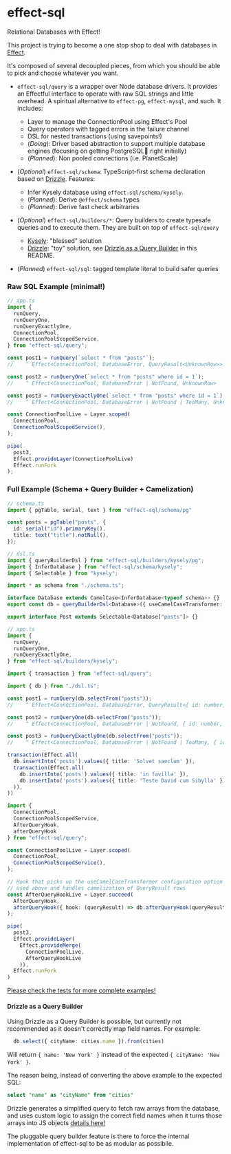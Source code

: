 # effect-sql

Relational Databases with Effect!

This project is trying to become a one stop shop to deal with databases in [Effect](https://github.com/Effect-TS).

It's composed of several decoupled pieces, from which you should be able to pick and choose whatever you want.

  - `effect-sql/query` is a wrapper over Node database drivers. It provides an Effectful interface to operate with raw SQL strings and little overhead. A spiritual alternative to `effect-pg`, `effect-mysql`, and such. It includes:
    - Layer to manage the ConnectionPool using Effect's Pool
    - Query operators with tagged errors in the failure channel
    - DSL for nested transactions (using savepoints!)
    - (*Doing*): Driver based abstraction to support multiple database engines (focusing on getting PostgreSQL🐘 right initially)
    - (*Planned*): Non pooled connections (i.e. PlanetScale)

  - (*Optional*) `effect-sql/schema`: TypeScript-first schema declaration based on [Drizzle](https://github.com/drizzle-team/drizzle-orm). Features:
    - Infer Kysely database using `effect-sql/schema/kysely`.
    - (*Planned*): Derive `@effect/schema` types
    - (*Planned*): Derive fast check arbitraries

  - (*Optional*) `effect-sql/builders/*`: Query builders to create typesafe queries and to execute them. They are built on top of `effect-sql/query`
    - [Kysely](https://github.com/kysely-org/kysely): "blessed" solution
    - [Drizzle](https://github.com/drizzle-team/drizzle-orm): "toy" solution, see [Drizzle as a Query Builder](#drizzle-as-a-query-builder) in this README.

  - (*Planned*) `effect-sql/sql`: tagged template literal to build safer queries

### Raw SQL Example (minimal!)
```typescript
// app.ts
import {
  runQuery,
  runQueryOne,
  runQueryExactlyOne,
  ConnectionPool,
  ConnectionPoolScopedService,
} from "effect-sql/query";

const post1 = runQuery(`select * from "posts"`);
//    ^ Effect<ConnectionPool, DatabaseError, QueryResult<UnknownRow>>

const post2 = runQueryOne(`select * from "posts" where id = 1`);
//    ^ Effect<ConnectionPool, DatabaseError | NotFound, UnknownRow>

const post3 = runQueryExactlyOne(`select * from "posts" where id = 1`);
//    ^ Effect<ConnectionPool, DatabaseError | NotFound | TooMany, UnknownRow>

const ConnectionPoolLive = Layer.scoped(
  ConnectionPool,
  ConnectionPoolScopedService(),
);

pipe(
  post3,
  Effect.provideLayer(ConnectionPoolLive)
  Effect.runFork
);
```

### Full Example (Schema + Query Builder + Camelization)

```typescript
// schema.ts
import { pgTable, serial, text } from "effect-sql/schema/pg"

const posts = pgTable("posts", {
  id: serial("id").primaryKey(),
  title: text("title").notNull(),
});
```

```typescript
// dsl.ts
import { queryBuilderDsl } from "effect-sql/builders/kysely/pg";
import { InferDatabase } from "effect-sql/schema/kysely";
import { Selectable } from "kysely";

import * as schema from "./schema.ts";

interface Database extends CamelCase<InferDatabase<typeof schema>> {}
export const db = queryBuilderDsl<Database>({ useCamelCaseTransformer: true });

export interface Post extends Selectable<Database["posts"]> {}
```

```typescript
// app.ts
import {
  runQuery,
  runQueryOne,
  runQueryExactlyOne,
} from "effect-sql/builders/kysely";

import { transaction } from "effect-sql/query";

import { db } from "./dsl.ts";

const post1 = runQuery(db.selectFrom("posts"));
//    ^ Effect<ConnectionPool, DatabaseError, QueryResult<{ id: number, name: string }>>

const post2 = runQueryOne(db.selectFrom("posts"));
//    ^ Effect<ConnectionPool, DatabaseError | NotFound, { id: number, name: string }>

const post3 = runQueryExactlyOne(db.selectFrom("posts"));
//    ^ Effect<ConnectionPool, DatabaseError | NotFound | TooMany, { id: number, name: string }>

transaction(Effect.all(
  db.insertInto('posts').values({ title: 'Solvet saeclum' }),
  transaction(Effect.all(
    db.insertInto('posts').values({ title: 'in favilla' }),
    db.insertInto('posts').values({ title: 'Teste David cum Sibylla' }),
  )),
))

import {
  ConnectionPool,
  ConnectionPoolScopedService,
  AfterQueryHook,
  afterQueryHook
} from "effect-sql/query";

const ConnectionPoolLive = Layer.scoped(
  ConnectionPool,
  ConnectionPoolScopedService(),
);

// Hook that picks up the useCamelCaseTransformer configuration option
// used above and handles camelization of QueryResult rows
const AfterQueryHookLive = Layer.succeed(
  AfterQueryHook,
  afterQueryHook({ hook: (queryResult) => db.afterQueryHook(queryResult) })
);

pipe(
  post3,
  Effect.provideLayer(
    Effect.provideMerge(
      ConnectionPoolLive,
      AfterQueryHookLive
    )),
  Effect.runFork
)
```


[Please check the tests for more complete examples!](https://github.com/pigoz/effect-sql/tree/main/test)

#### Drizzle as a Query Builder

Using Drizzle as a Query Builder is possible, but currently not recommended as
it doesn't correctly map field names. For example:

```typescript
  db.select({ cityName: cities.name }).from(cities)
```

Will return `{ name: 'New York' }` instead of the expected `{ cityName: 'New York' }`.

The reason being, instead of converting the above example to the expected SQL:

```sql
select "name" as "cityName" from "cities"
```

Drizzle generates a simplified query to fetch raw arrays from the database,
and uses custom logic to assign the correct field names when it turns those
arrays into JS objects [details here!](https://discord.com/channels/1043890932593987624/1093581666666156043)

The pluggable query builder feature is there to force the internal
implementation of effect-sql to be as modular as possibile.
